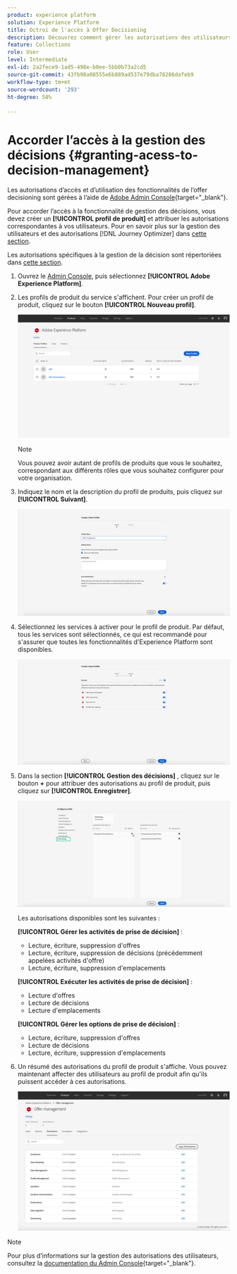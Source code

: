 ```yaml
---
product: experience platform
solution: Experience Platform
title: Octroi de l'accès à Offer Decisioning
description: Découvrez comment gérer les autorisations des utilisateurs pour le service Offer Decisioning via Adobe Admin Console.
feature: Collections
role: User
level: Intermediate
exl-id: 2a2fece9-1ad5-498e-b0ee-5bb0b73a2cd5
source-git-commit: 43fb98a08555e6b889ad537e79dba78286dafeb9
workflow-type: tm+mt
source-wordcount: '293'
ht-degree: 58%

---
```


# Accorder l’accès à la gestion des décisions {#granting-acess-to-decision-management}

Les autorisations d’accès et d’utilisation des fonctionnalités de l’offer decisioning sont gérées à l’aide de [Adobe Admin Console](https://helpx.adobe.com/fr/enterprise/managing/user-guide.html){target=&quot;_blank&quot;}.

Pour accorder l’accès à la fonctionnalité de gestion des décisions, vous devez créer un **[!UICONTROL profil de produit]** et attribuer les autorisations correspondantes à vos utilisateurs. Pour en savoir plus sur la gestion des utilisateurs et des autorisations [!DNL Journey Optimizer] dans [cette section](../../administration/permissions.md).

Les autorisations spécifiques à la gestion de la décision sont répertoriées dans [cette section](../../administration/high-low-permissions.md#manage-decisioning).

<!--If you are a [!DNL Journey Optimizer] user leveraging the **Decision Management** functionality, you need to have the [Decision management permissions](../../administration/high-low-permissions.md#decisions-permissions) enabled to acces all related capabilities. Learn more on managing [!DNL Journey Optimizer] users and permissions in [this section](../../administration/permissions.md).

If you are an [Adobe Experience Platform](https://experienceleague.adobe.com/docs/experience-platform/landing/home.html){target="_blank"} user leveraging the **Offer Decisioning** application service, follow the steps [below](#granting-acess-to-offer-decisioning) to grant access to [!DNL Offer Decisioning].

Grant access to Offer Decisioning

The steps below only apply to **Experience Platform users** leveraging the [!DNL Offer Decisioning] service.-->

1. Ouvrez le [Admin Console](https://helpx.adobe.com/enterprise/managing/user-guide.html), puis sélectionnez **[!UICONTROL Adobe Experience Platform]**.

   <!--![](../../assets/offers_admin_console.png)-->

1. Les profils de produit du service s&#39;affichent. Pour créer un profil de produit, cliquez sur le bouton **[!UICONTROL Nouveau profil]**.

   ![](../../assets/offers_rights_productprofile.png)

   >[!NOTE]
   >
   >Vous pouvez avoir autant de profils de produits que vous le souhaitez, correspondant aux différents rôles que vous souhaitez configurer pour votre organisation.

1. Indiquez le nom et la description du profil de produits, puis cliquez sur **[!UICONTROL Suivant]**.

   ![](../../assets/create-product-profile.png)

   <!--To access the product profile’s permissions, select the **[!UICONTROL Permissions]** line.-->

1. Sélectionnez les services à activer pour le profil de produit. Par défaut, tous les services sont sélectionnés, ce qui est recommandé pour s&#39;assurer que toutes les fonctionnalités d&#39;Experience Platform sont disponibles.

   ![](../../assets/enable-services.png)

1. Dans la section **[!UICONTROL Gestion des décisions]** , cliquez sur le bouton **+** pour attribuer des autorisations au profil de produit, puis cliquez sur **[!UICONTROL Enregistrer]**.

   ![](../../assets/configure-profile.png)

   Les autorisations disponibles sont les suivantes :

   **[!UICONTROL Gérer les activités de prise de décision]** :

   * Lecture, écriture, suppression d&#39;offres
   * Lecture, écriture, suppression de décisions (précédemment appelées activités d&#39;offre)
   * Lecture, écriture, suppression d&#39;emplacements

   **[!UICONTROL Exécuter les activités de prise de décision]** :

   * Lecture d&#39;offres
   * Lecture de décisions
   * Lecture d&#39;emplacements

   **[!UICONTROL Gérer les options de prise de décision]** :

   * Lecture, écriture, suppression d&#39;offres
   * Lecture de décisions
   * Lecture, écriture, suppression d&#39;emplacements



1. Un résumé des autorisations du profil de produit s&#39;affiche. Vous pouvez maintenant affecter des utilisateurs au profil de produit afin qu&#39;ils puissent accéder à ces autorisations.

   ![](../../assets/product-profile-created.png)

>[!NOTE]
>
>Pour plus d’informations sur la gestion des autorisations des utilisateurs, consultez la [documentation du Admin Console](https://helpx.adobe.com/enterprise/managing/user-guide.html){target=&quot;_blank&quot;}.

